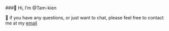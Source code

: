 ###👋 Hi, I’m @Tam-kien

📩 if you have any questions, or just want to chat, please feel free to contact me at my [email](tamkienle2003@gmail.com)

<!---
Tam-kien/Tam-kien is a ✨ special ✨ repository because its `README.md` (this file) appears on your GitHub profile.
You can click the Preview link to take a look at your changes.
--->
